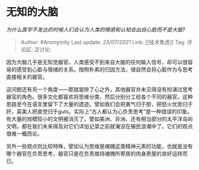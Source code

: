 # 无知的大脑
*为什么医学不发达的时候人们会认为人类的情感和认知会出自心脏而不是大脑?*

> Author: #Anonymity
> Last update: *23/07/2021*
> Link: [[技术焦虑]]
> Tag:
> 评论区:
> 泛讨论:

因为大脑几乎是无知觉器官。人类感受不到来自大脑的任何输入信号，却可以很容易的感受到心脏与情绪的关系。按照朴素的归因方法，很自然会将心脏作为与思考直接相关的器官。

这问题还有另一个角度——那就是除了心之外，其他器官并未见得没有扮演过思考器官的角色。很多文化都喜欢将思维分类，然后分别分工给各个不同的器官。这种思路至今在语言里留下了大量的遗迹。譬如我们会把勇气归于胆，把怒火忧思归于肝，英美人把直觉归于guts。实际上“古人都认为心负责思考”是一种错误的印象。有大量的规模较小的文明被消灭了，譬如美洲、非洲、还有相当部分的太平洋岛屿文明，都在我们未来得及对它们详加记录之前就淹没在殖民浪潮中了。它们的观点很难一概而论。

另外一些观点则比较特殊，譬如认为思维是魂魄这类精神元素的功能，也就是没有哪个器官在负责思考，器官只是在负责维持魂魄所寄居的肉身房屋的良好运转而已。
